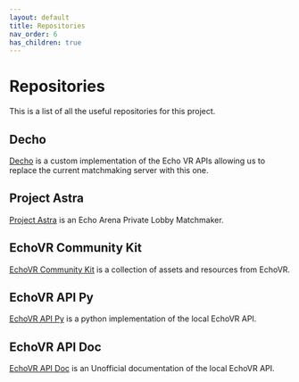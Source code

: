 ```yaml
---
layout: default
title: Repositories
nav_order: 6
has_children: true
---
```


# Repositories

This is a list of all the useful repositories for this project.

## Decho

[Decho] is a custom implementation of the Echo VR APIs allowing us to replace the current
matchmaking server with this one.

## Project Astra

[Project Astra] is an Echo Arena Private Lobby Matchmaker.

## EchoVR Community Kit

[EchoVR Community Kit] is a collection of assets and resources from EchoVR.

## EchoVR API Py

[EchoVR API Py] is a python implementation of the local EchoVR API.

## EchoVR API Doc

[EchoVR API Doc] is an Unofficial documentation of the local EchoVR API.

[Project Astra]: https://github.com/Skinny229/Project-Astrea
[EchoVR Community Kit]: https://github.com/ArgosVR/CommunityCommunityKit
[EchoVR API Doc]: https://github.com/Ajedi32/echovr-api
[EchoVR API Py]: https://github.com/Ajedi32/echovr_api_docs
[Decho]: https://github.com/UnusualNorm/Decho